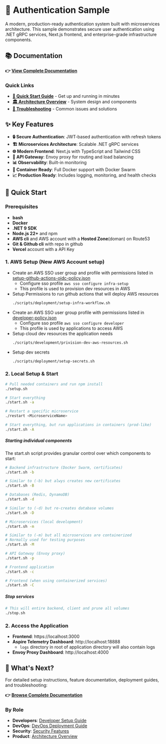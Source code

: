 # 🔐 Authentication Sample

A modern, production-ready authentication system built with microservices architecture. This sample demonstrates secure user authentication using .NET gRPC services, Next.js frontend, and enterprise-grade infrastructure components.

## 📚 Documentation

**👉 [View Complete Documentation](docs/README.md)**

### Quick Links
- **[🚀 Quick Start Guide](docs/guides/developer-setup.md)** - Get up and running in minutes
- **[🏛️ Architecture Overview](docs/guides/architecture-overview.md)** - System design and components  
- **[🔧 Troubleshooting](docs/guides/troubleshooting.md)** - Common issues and solutions

## ✨ Key Features

- **🔒 Secure Authentication**: JWT-based authentication with refresh tokens
- **🏗️ Microservices Architecture**: Scalable .NET gRPC services
- **🌐 Modern Frontend**: Next.js with TypeScript and Tailwind CSS
- **🔄 API Gateway**: Envoy proxy for routing and load balancing
- **📊 Observability**: Built-in monitoring
- **🐳 Container Ready**: Full Docker support with Docker Swarm
- **📈 Production Ready**: Includes logging, monitoring, and health checks

## 🚀 Quick Start

### Prerequisites
- **bash**
- **Docker**
- **.NET 9 SDK**
- **Node.js 22+** and npm
- **AWS cli** and AWS account with a **Hosted Zone**(doman) on Route53
- **Git & Github cli** with repo in github
- **Vercel** account with a API Key

### 1. AWS Setup (New AWS Account setup)
- Create an AWS SSO user group and profile with permissions listed in [setup-github-actions-oidc-policy.json](infrastructure/terraform/setup-github-actions-oidc-policy.json)
    - Configure sso profile `aws sso configure infra-setup`
    - This profile is used to provision dev resources in AWS
- Setup Permissions to run github actions that will deploy AWS resources
    ```bash
    ./scripts/deployment/setup-infra-workflow.sh
    ```
- Create an AWS SSO user group profile with permissions listed in [developer-policy.json](infrastructure/terraform/developer-policy.json)
    - Configure sso profile `aws sso configure developer`
    - This profile is used by applications to access AWS
- Setup cloud dev resources the application needs
    ```bash
    ./scripts/development/privision-dev-aws-resources.sh
    ```
- Setup dev secrets
    ```bash
    ./scripts/deployment/setup-secrets.sh
    ```

### 2. Local Setup & Start
```bash
# Pull needed containers and run npm install
./setup.sh

# Start everything
./start.sh -a

# Restart a specific microservice
./restart <MicroserviceName>

# Start everything, but run applications in containers (prod-like)
./start.sh -A
```

##### Starting individual components
The start.sh script provides granular control over which components to start:
```bash
# Backend infrastructure (Docker Swarm, certificates)
./start.sh -b

# Similar to (-b) but alwys creates new certificates
./start.sh -B

# Databases (Redis, DynamoDB)
./start.sh -d

# Similar to (-d) but re-creates database volumes
./start.sh -D

# Microservices (local development)
./start.sh -m

# Similar to (-m) but all microservices are containerized
# Normally used for testing purposes
./start.sh -M

# API Gateway (Envoy proxy)
./start.sh -p

# Frontend application
./start.sh -c

# Frontend (when using containerized services)
./start.sh -C
```

##### Stop services
```bash
# This will entire backend, client and prune all volumes
./stop.sh

```

### 2. Access the Application
- **Frontend**: https://localhost:3000
- **Aspire Telemetry Dashboard**: http://localhost:18888
    - `logs` directory in root of application directory will also contain logs
- **Envoy Proxy Dashboard**: http://localhost:4000

## 📖 What's Next?

For detailed setup instructions, feature documentation, deployment guides, and troubleshooting:

**👉 [Browse Complete Documentation](docs/README.md)**

### By Role
- **Developers**: [Developer Setup Guide](docs/guides/developer-setup.md)
- **DevOps**: [DevOps Deployment Guide](docs/guides/devops-deployment.md)  
- **Security**: [Security Features](docs/features/security/README.md)
- **Product**: [Architecture Overview](docs/guides/architecture-overview.md)
